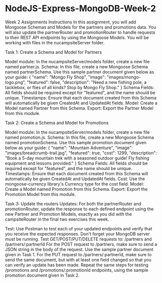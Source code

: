 # NodeJS-Express-MongoDB-Week-2
Week 2 Assignments
Instructions
In this assignment, you will add Mongoose Schemas and Models for the partners and promotions data. You will also update the partnerRouter and promotionRouter to handle requests to their REST API endpoints by using the Mongoose Models. You will be working with files in the nucampsiteServer folder.



Task 1: Create a Schema and Model for Partners

Model module: In the nucampsiteServer/models folder, create a new file named partner.js.
Schema: In this file, create a new Mongoose Schema named partnerSchema. Use this sample partner document given below as your guide:
{
    "name": "Mongo Fly Shop",
    "image": "images/mongo-logo.png",
    "featured": false,
    "description": "Need a new fishing pole, a tacklebox, or flies of all kinds? Stop by Mongo Fly Shop."
}
Schema Fields: All fields should be required except for "featured", and the name should be unique. 
Timestamps: Ensure that each document created from this Schema will automatically be given CreatedAt and UpdatedAt fields.
Model: Create a Model named Partner from this Schema. 
Export: Export the Partner Model from this module. 


Task 2: Create a Schema and Model for Promotions

Model module: In the nucampsiteServer/models folder, create a new file named promotion.js.
Schema: In this file, create a new Mongoose Schema named promotionSchema. Use this sample promotion document given below as your guide:
{
    "name": "Mountain Adventure",
    "image": "images/breadcrumb-trail.jpg",
    "featured": true,
    "cost": 1299,
    "description": "Book a 5-day mountain trek with a seasoned outdoor guide! Fly fishing equipment and lessons provided."
}
Schema Fields: All fields should be required except for "featured", and the name should be unique. 
Timestamps: Ensure that each document created from this Schema will automatically be given CreatedAt and UpdatedAt fields.
Cost: Use the mongoose-currency library's Currency type for the cost field.
Model: Create a Model named Promotion from this Schema. 
Export: Export the Promotion Model from this module. 


Task 3: Update the routers
Updates: For both the partnerRouter and promotionRouter, update the response to each defined endpoint using the new Partner and Promotion Models, exactly as you did with the campsiteRouter in the final two exercises this week. 


Test: Use Postman to test each of your updated endpoints and verify that you receive the expected responses. Don't forget your MongoDB server must be running. 
Test GET/POST/PUT/DELETE requests to: /partners and /partners/:partnerId
For the POST request to /partners, make sure to send a JSON string in the body of the request. Use the sample partner document given in Task 1. 
For the PUT request to /partners/:partnerId, make sure to send the same document, but with at least one field changed so that you can verify an update has been made. 
Repeat the same steps for testing /promotions and /promotions/:promotionId endpoints, using the sample promotion document given in Task 2.
